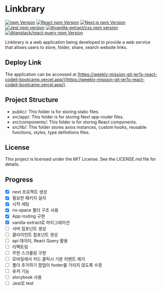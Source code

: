 # Linkbrary

<div>
  <a href="https://www.npmjs.com/package/npm"><img alt="npm Version" src="https://img.shields.io/badge/npm@latest-v9.6.6-CB3837?&logo=npm&logoColor=CB3837"></a>
  <a href="https://www.npmjs.com/package/react"><img alt="React npm Version" src="https://img.shields.io/badge/React-v18.2.0-61DAFB?logo=React&logoColor=61DAFB"></a>
  <a href="https://www.npmjs.com/package/next"><img alt="Next.js npm Version" src="https://img.shields.io/badge/Next.js-v13.4.5-000000?logo=Next.js&logoColor=000000"></a>
  <a href="https://www.npmjs.com/package/jest"><img alt="Jest npm version" src="https://img.shields.io/badge/Jest-v29.5.0-C21325?logo=Jest&logoColor=C21325"></a>
  <a href="https://www.npmjs.com/package/@vanilla-extract/css"><img alt="@vanilla-extract/css npm version" src="https://img.shields.io/badge/VanillaExtract-v1.11.1-FFC0CB"></a>
  <a href="https://www.npmjs.com/package/@tanstack/react-query"><img alt="@tanstack/react-query npm Version" src="https://img.shields.io/badge/ReactQuery-v4.29.13-FF4154"></a>
</div>

Linkbrary is a web application being developed to provide a web service that allows users to store, folder, share, search website links.

## Deploy Link

The application can be accessed at [https://weekly-mission-git-jer1s-react-codeit-bootcamp.vercel.app/](https://weekly-mission-git-jer1s-react-codeit-bootcamp.vercel.app/).

## Project Structure
- public/: This folder is for storing static files.
- src/app/: This folder is for storing Next app-router files.
- src/components/: This folder is for storing React components.
- src/lib/: This folder stores axios instances, custom hooks, reusable functions, styles, type definitions files.

## License

This project is licensed under the MIT License. See the LICENSE.md file for details.

## Progress

- [x] next 프로젝트 생성
- [x] 필요한 패키지 설치
- [x] 시작 세팅
- [x] nx-space 폴더 구조 사용
- [x] App routing 구현
- [x] vanilla-extract로 마이그레이션
- [ ] 서버 컴포넌트 생성
- [ ] 클라이언트 컴포넌트 생성
- [ ] api 데이터, React Query 활용
- [ ] 리팩토링
- [ ] 무한 스크롤링 구현
- [ ] 모바일에서 카드 클릭시 기본 이벤트 제거
- [ ] 폴더 추가하기 팝업이 footer를 가리지 않도록 수정
- [ ] 유저 기능
- [ ] storybook 사용
- [ ] Jest로 test
